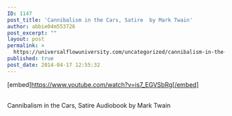 ```yaml
---
ID: 1147
post_title: 'Cannibalism in the Cars, Satire  by Mark Twain'
author: abbie04m553726
post_excerpt: ""
layout: post
permalink: >
  https://universalflowuniversity.com/uncategorized/cannibalism-in-the-cars-satire-by-mark-twain/
published: true
post_date: 2014-04-17 12:55:32
---
```

[embed]https://www.youtube.com/watch?v=is7_EGVSbRg[/embed]</br></br>
<p>Cannibalism in the Cars, Satire Audiobook by Mark Twain</p>